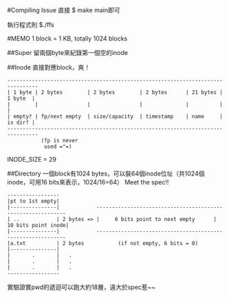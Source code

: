 #Compiling Issue
直接 $ make main即可

執行程式則 $./ffs

#MEMO
1 block = 1 KB, totally 1024 blocks

##Super
留兩個byte來紀錄第一個空的inode

##Inode
直接對應block，爽！

	--------------------------------------------------------------------------------
	| 1 byte | 2 bytes        | 2 bytes        | 2 bytes      | 21 bytes | 1 byte  |
	|        |                |                |              |          |         |
	| empty? | fp/next empty  | size/capacity  | timestamp    | name     | is dir? |
	--------------------------------------------------------------------------------
	           (fp is never
			    used ="=)

INODE\_SIZE = 29

##Directory
一個block有1024 bytes，可以裝64個inode位址（共1024個inode，可用16 bits來表示，1024/16=64）
Meet the spec!!

	-----------------
	|pt to 1st empty|
	|---------------|            ------------------------------------------------------------
	| ..            | 2 bytes => |     6 bits point to next empty      | 10 bits point inode|
	|---------------|            ------------------------------------------------------------
	|a.txt          | 2 bytes           (if not empty, 6 bits = 0)
	|---------------|
	|       .       |   .
	|       .       |   .
	|       .       |   .
	-----------------

實驗證實pwd的遞迴可以跑大約18層，遠大於spec惹~~
